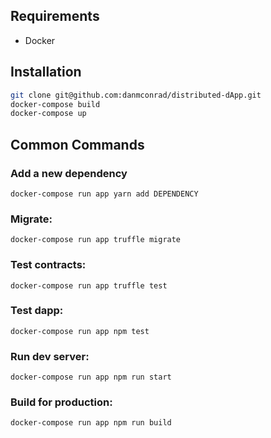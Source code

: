 ## Requirements
- Docker

## Installation
```bash
git clone git@github.com:danmconrad/distributed-dApp.git
docker-compose build
docker-compose up
```

## Common Commands

### Add a new dependency
`docker-compose run app yarn add DEPENDENCY`

### Migrate:              
`docker-compose run app truffle migrate`
  
### Test contracts:       
`docker-compose run app truffle test`
  
### Test dapp:            
`docker-compose run app npm test`
  
### Run dev server:       
`docker-compose run app npm run start`
  
### Build for production: 
`docker-compose run app npm run build`